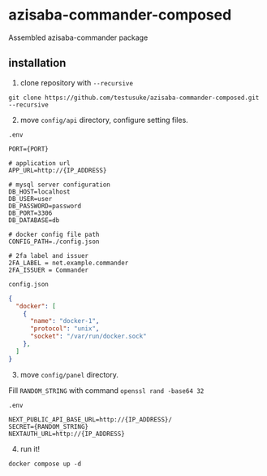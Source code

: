 # azisaba-commander-composed

Assembled azisaba-commander package

## installation

1. clone repository with ``--recursive``

```shell
git clone https://github.com/testusuke/azisaba-commander-composed.git --recursive
```


2. move ``config/api`` directory, configure setting files.

``.env``
```
PORT={PORT}

# application url
APP_URL=http://{IP_ADDRESS}

# mysql server configuration
DB_HOST=localhost
DB_USER=user
DB_PASSWORD=password
DB_PORT=3306
DB_DATABASE=db

# docker config file path
CONFIG_PATH=./config.json

# 2fa label and issuer
2FA_LABEL = net.example.commander
2FA_ISSUER = Commander
```

``config.json``
```json
{
  "docker": [
    {
      "name": "docker-1",
      "protocol": "unix",
      "socket": "/var/run/docker.sock"
    },
  ]
}
```


3. move ``config/panel`` directory.

Fill ``RANDOM_STRING`` with command ``openssl rand -base64 32``

``.env``
```
NEXT_PUBLIC_API_BASE_URL=http://{IP_ADDRESS}/
SECRET={RANDOM_STRING}
NEXTAUTH_URL=http://{IP_ADDRESS}
```

4. run it!

``docker compose up -d``